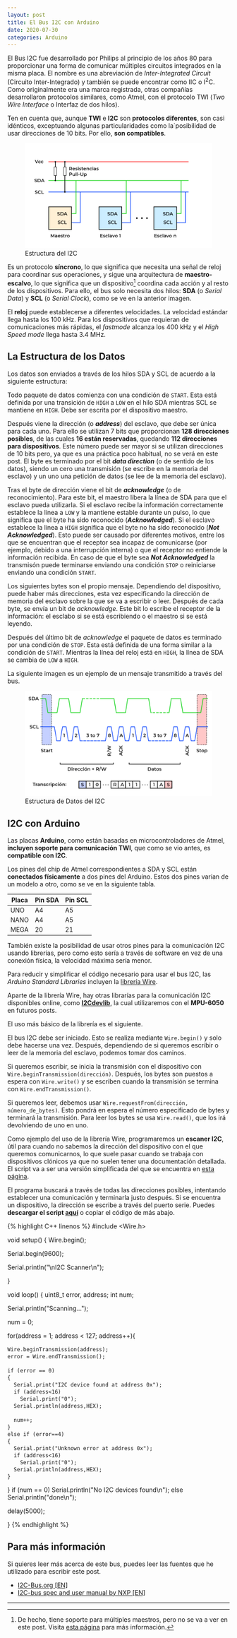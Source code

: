 ```yaml
---
layout: post
title: El Bus I2C con Arduino
date: 2020-07-30
categories: Arduino
---
```


El Bus I2C fue desarrollado por Philips al principio de los años 80 para proporcionar una forma de comunicar múltiples circuitos integrados en la misma placa. El nombre es una abreviación de *Inter-Integrated Circuit* (Circuito Inter-Integrado) y también se puede encontrar como IIC o I<sup>2</sup>C. Como originalmente era una marca registrada, otras compañías desarrollaron protocolos similares, como Atmel, con el protocolo TWI (*Two Wire Interface* o Interfaz de dos hilos).

<div class="notification is-info is-light">
Ten en cuenta que, aunque <strong>TWI</strong> e <strong>I2C</strong> son <strong>protocolos diferentes</strong>, son casi idénticos, exceptuando algunas particularidades como la´posibilidad de usar direcciones de 10 bits. Por ello, <strong>son compatibles</strong>.
</div>

<figure>
  <img src="/assets/images/posts/arduino-i2c/I2C_bus_es.png" title="Estructura del I2C" alt="Estructura del I2C">
  <figcaption>Estructura del I2C</figcaption>
</figure>

Es un protocolo **síncrono**, lo que significa que necesita una señal de reloj para coordinar sus operaciones, y sigue una arquitectura de **maestro-escalvo**, lo que significa que un dispositivo[^1] coordina cada acción y al resto de los dispositivos. Para ello, el bus solo necesita dos hilos: **SDA** (o *Serial Data*) y **SCL** (o *Serial Clock*), como se ve en la anterior imagen.

<div class="notification is-info is-light">
El <strong>reloj</strong> puede establecerse a diferentes velocidades. La velocidad estándar llega hasta los 100 kHz. Para los dispositivos que requieran de comunicaciones más rápidas, el <em>fastmode</em> alcanza los 400 kHz y el <em>High Speed mode</em> llega hasta 3.4 MHz.
</div>

## La Estructura de los Datos

Los datos son enviados a través de los hilos SDA y SCL de acuerdo a la siguiente estructura:

Todo paquete de datos comienza con una condición de `START`. Esta está definida por una transición de `HIGH` a `LOW` en el hilo SDA mientras SCL se mantiene en `HIGH`. Debe ser escrita por el dispositivo maestro.

Después viene la dirección (o ***address***) del esclavo, que debe ser única para cada uno. Para ello se utilizan 7 bits que proporcionan **128 direcciones posibles**, de las cuales **16 están reservadas**, quedando **112 direcciones para dispositivos**. Este número puede ser mayor si se utilizan direcciones de 10 bits pero, ya que es una práctica poco habitual, no se verá en este post. El byte es terminado por el bit ***data direction*** (o de sentido de los datos), siendo un cero una transmisión (se escribe en la memoria del esclavo) y un uno una petición de datos (se lee de la memoria del esclavo).

Tras el byte de dirección viene el bit de ***acknowledge*** (o de reconocimiento). Para este bit, el maestro libera la línea de SDA para que el esclavo pueda utilizarla. Si el esclavo recibe la información correctamente establece la línea a `LOW` y la mantiene estable durante un pulso, lo que significa que el byte ha sido reconocido (***Acknowledged***). Si el esclavo establece la línea a `HIGH` significa que el byte no ha sido reconocido (***Not Acknowledged***). Esto puede ser causado por diferentes motivos, entre los que se encuentran que el receptor sea incapaz de comunicarse (por ejemplo, debido a una interrupción interna) o que el receptor no entiende la información recibida. En caso de que el byte sea ***Not Acknowledged*** la transmisón puede terminarse enviando una condición `STOP` o reiniciarse enviando una condición `START`.

Los siguientes bytes son el propio mensaje. Dependiendo del dispositivo, puede haber más direcciones, esta vez especificando la dirección de memoria del esclavo sobre la que se va a escribir o leer. Después de cada byte, se envía un bit de *acknowledge*. Este bit lo escribe el receptor de la información: el esclabo si se está escribiendo o el maestro si se está leyendo.

Después del último bit de *acknowledge* el paquete de datos es terminado por una condición de `STOP`. Esta está definida de una forma similar a la condición de `START`. Mientras la línea del reloj está en `HIGH`, la línea de SDA se cambia de `LOW` a `HIGH`.

La siguiente imagen es un ejemplo de un mensaje transmitido a través del bus.

<figure>
  <img src="/assets/images/posts/arduino-i2c/I2C_data_structure_es.png" title="Estructura de Datos del I2C" alt="Estructura de Datos del I2C">
  <figcaption>Estructura de Datos del I2C</figcaption>
</figure>

## I2C con Arduino

Las placas **Arduino**, como están basadas en microcontroladores de Atmel, **incluyen soporte para comunicación TWI**, que como se vio antes, es **compatible con I2C**.

Los pines del chip de Atmel correspondientes a SDA y SCL están **conectados físicamente** a dos pines del Arduino. Estos dos pines varían de un modelo a otro, como se ve en la siguiente tabla.

| Placa | Pin SDA | Pin SCL |
|-------|---------|---------|
| UNO   | A4      | A5      |
| NANO  | A4      | A5      |
| MEGA  | 20      | 21      |

También existe la posibilidad de usar otros pines para la comunicación I2C usando librerías, pero como esto sería a través de software en vez de una conexión física, la velocidad máxima sería menor.

Para reducir y simplificar el código necesario para usar el bus I2C, las *Arduino Standard Libraries* incluyen la [librería Wire](https://www.arduino.cc/en/reference/wire).

<div class="notification is-info is-light">
Aparte de la librería Wire, hay otras librarías para la comunicación I2C disponibles online, como <a href="http://www.i2cdevlib.com/"><strong>I2Cdevlib</strong></a>, la cual utilizaremos con el <strong>MPU-6050</strong> en futuros posts.
</div>

El uso más básico de la librería es el siguiente.

El bus I2C debe ser iniciado. Esto se realiza mediante `Wire.begin()` y solo debe hacerse una vez. Después, dependiendo de si queremos escribir o leer de la memoria del esclavo, podemos tomar dos caminos.

Si queremos escribir, se inicia la transmisión con el dispositivo con `Wire.beginTransmission(dirección)`. Después, los bytes son puestos a espera con `Wire.write()` y se escriben cuando la transmisión se termina con `Wire.endTransmission()`.

Si queremos leer, debemos usar `Wire.requestFrom(dirección, número_de_bytes)`. Esto pondrá en espera el número especificado de bytes y terminará la transmisión. Para leer los bytes se usa `Wire.read()`, que los irá devolviendo de uno en uno.

Como ejemplo del uso de la librería Wire, programaremos un **escaner I2C**, útil para cuando no sabemos la dirección del dispositivo con el que queremos comunicarnos, lo que suele pasar cuando se trabaja con dispositivos clónicos ya que no suelen tener una documentación detallada. El script va a ser una versión simplificada del que se encuentra en [esta página](https://playground.arduino.cc/Main/I2cScanner/).

El programa buscará a través de todas las direcciones posibles, intentando establecer una comunicación y terminarla justo después. Si se encuentra un dispositivo, la dirección se escribe a través del puerto serie. Puedes **descargar el script <a href="/assets/downloadables/posts/i2c-arduino/I2C_scanning.ino" download>aquí</a>** o copiar el código de más abajo.

{% highlight C++ linenos %}
#include <Wire.h>

void setup() {
  Wire.begin();

  Serial.begin(9600);

  Serial.println("\nI2C Scanner\n");

}

void loop() {
  uint8_t error, address;
  int num;

  Serial.println("Scanning...");

  num = 0;

  for(address = 1; address < 127; address++){

    Wire.beginTransmission(address);
    error = Wire.endTransmission();

    if (error == 0)
    {
      Serial.print("I2C device found at address 0x");
      if (address<16)
        Serial.print("0");
      Serial.println(address,HEX);
 
      num++;
    }
    else if (error==4)
    {
      Serial.print("Unknown error at address 0x");
      if (address<16)
        Serial.print("0");
      Serial.println(address,HEX);
    }    
  }
  if (num == 0)
    Serial.println("No I2C devices found\n");
  else
    Serial.println("done\n");
 
  delay(5000); 
    
}
{% endhighlight %}

## Para más información

Si quieres leer más acerca de este bus, puedes leer las fuentes que he utilizado para escribir este post.

- [I2C-Bus.org \[EN\]](https://www.i2c-bus.org/)
- [I2C-bus spec and user manual by NXP \[EN\]](https://www.nxp.com/docs/en/user-guide/UM10204.pdf)

---

[^1]: De hecho, tiene soporte para múltiples maestros, pero no se va a ver en este post. Visita [esta página](https://www.i2c-bus.org/multimaster/) para más información.